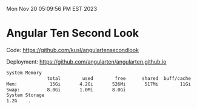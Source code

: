 Mon Nov 20 05:09:56 PM EST 2023

# Angular Ten Second Look

Code: https://github.com/kusl/angulartensecondlook

Deployment: https://github.com/angularten/angularten.github.io

```bash
System Memory
               total        used        free      shared  buff/cache   available
Mem:            15Gi       4.2Gi       526Mi       517Mi        11Gi        11Gi
Swap:          8.0Gi       1.0Mi       8.0Gi
System Storage
1.2G	.
```
```bash
